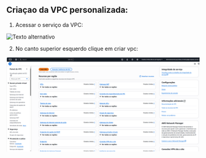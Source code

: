 ## Criaçao da VPC personalizada:

1. Acessar o serviço da VPC:

![Texto alternativo](https://cdn.discordapp.com/attachments/890293548870680617/1380238735169421362/image.png?ex=684326fe&is=6841d57e&hm=d27a25c849b5ba743a73521a745af68504db8fe004c8e4a29148ff54530511ac&)

2. No canto superior esquerdo clique em criar vpc:

![Texto Alternativo](/Imagens/Screenshot_6.png)

